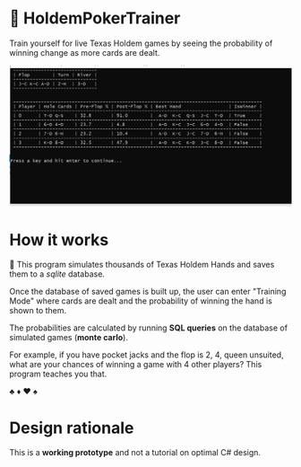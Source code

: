 # :slot_machine: HoldemPokerTrainer 
Train yourself for live Texas Holdem games by seeing the probability of winning change as more cards are dealt.

![what poker training mode looks like](screenshots/screenshot_poker%20training%20mode_3.JPG)

# How it works

:arrows_counterclockwise: This program simulates thousands of Texas Holdem Hands and saves them to a *sqlite* database.

Once the database of saved games is built up, the user can enter "Training Mode" where cards are dealt and the
probability of winning the hand is shown to them.

The probabilities are calculated by running **SQL queries** on the database of simulated games (**monte carlo**).

For example, if you have pocket jacks and the flop is 2, 4, queen unsuited, what are your chances
of winning a game with 4 other players? This program teaches you that.

♣️ ♦️ ♥️ ♠️
# Design rationale
This is a **working prototype** and not a tutorial on optimal C# design.
